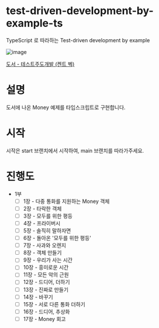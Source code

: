 # test-driven-development-by-example-ts

TypeScript 로 따라하는 Test-driven development by example

![image](https://github.com/hanghae99-plus-be-4/test-driven-development-by-example-ts/assets/13535954/adb18d6f-d176-45bb-a3c6-4bf8083c2291)

[도서 - 테스트주도개발 (켄트 벡)](https://product.kyobobook.co.kr/detail/S000001032985)

# 설명

도서에 나온 Money 예제를 타입스크립트로 구현합니다.

# 시작

시작은 start 브랜치에서 시작하여, main 브랜치를 따라가주세요.

# 진행도

- 1부
    - [ ] 1장 - 다중 통화를 지원하는 Money 객체
    - [ ] 2장 - 타락한 객체
    - [ ] 3장 - 모두를 위한 평등
    - [ ] 4장 - 프라이버시
    - [ ] 5장 - 솔직히 말하자면
    - [ ] 6장 - 돌아온 '모두를 위한 평등'
    - [ ] 7장 - 사과와 오렌지
    - [ ] 8장 - 객체 만들기
    - [ ] 9장 - 우리가 사는 시간
    - [ ] 10장 - 흥미로운 시간
    - [ ] 11장 - 모든 악의 근원
    - [ ] 12장 - 드디어, 더하기
    - [ ] 13장 - 진짜로 만들기
    - [ ] 14장 - 바꾸기
    - [ ] 15장 - 서로 다른 통화 더하기
    - [ ] 16장 - 드디어, 추상화
    - [ ] 17장 - Money 회고 
